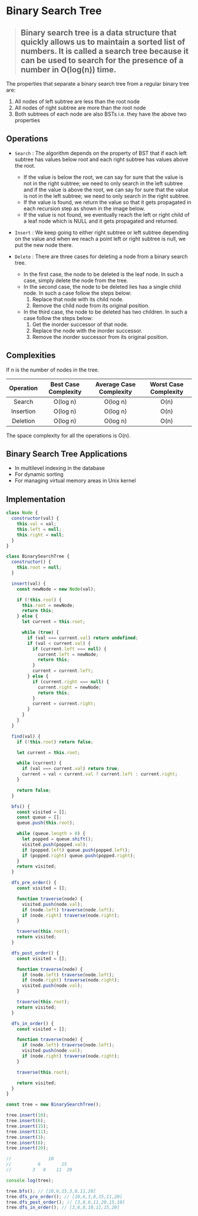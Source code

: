 # Binary Search Tree

> ## Binary search tree is a data structure that quickly allows us to maintain a sorted list of numbers. It is called a search tree because it can be used to search for the presence of a number in O(log(n)) time.

The properties that separate a binary search tree from a regular binary tree are:

1. All nodes of left subtree are less than the root node
2. All nodes of right subtree are more than the root node
3. Both subtrees of each node are also BSTs i.e. they have the above two properties

## Operations

- `Search` : The algorithm depends on the property of BST that if each left subtree has values below root and each right subtree has values above the root.

  - If the value is below the root, we can say for sure that the value is not in the right subtree; we need to only search in the left subtree and if the value is above the root, we can say for sure that the value is not in the left subtree; we need to only search in the right subtree.
  - If the value is found, we return the value so that it gets propagated in each recursion step as shown in the image below.
  - If the value is not found, we eventually reach the left or right child of a leaf node which is NULL and it gets propagated and returned.

- `Insert` : We keep going to either right subtree or left subtree depending on the value and when we reach a point left or right subtree is null, we put the new node there.

- `Delete` : There are three cases for deleting a node from a binary search tree.
  - In the first case, the node to be deleted is the leaf node. In such a case, simply delete the node from the tree.
  - In the second case, the node to be deleted lies has a single child node. In such a case follow the steps below:
    1. Replace that node with its child node.
    2. Remove the child node from its original position.
  - In the third case, the node to be deleted has two children. In such a case follow the steps below:
    1. Get the inorder successor of that node.
    2. Replace the node with the inorder successor.
    3. Remove the inorder successor from its original position.

## Complexities

If n is the number of nodes in the tree.

| Operation | Best Case Complexity | Average Case Complexity | Worst Case Complexity |
| :-------: | :------------------: | :---------------------: | :-------------------: |
|  Search   |       O(log n)       |        O(log n)         |         O(n)          |
| Insertion |       O(log n)       |        O(log n)         |         O(n)          |
| Deletion  |       O(log n)       |        O(log n)         |         O(n)          |

The space complexity for all the operations is O(n).

## Binary Search Tree Applications

- In multilevel indexing in the database
- For dynamic sorting
- For managing virtual memory areas in Unix kernel

## Implementation

```js
class Node {
  constructor(val) {
    this.val = val;
    this.left = null;
    this.right = null;
  }
}

class BinarySearchTree {
  constructor() {
    this.root = null;
  }

  insert(val) {
    const newNode = new Node(val);

    if (!this.root) {
      this.root = newNode;
      return this;
    } else {
      let current = this.root;

      while (true) {
        if (val === current.val) return undefined;
        if (val < current.val) {
          if (current.left === null) {
            current.left = newNode;
            return this;
          }
          current = current.left;
        } else {
          if (current.right === null) {
            current.right = newNode;
            return this;
          }
          current = current.right;
        }
      }
    }
  }

  find(val) {
    if (!this.root) return false;

    let current = this.root;

    while (current) {
      if (val === current.val) return true;
      current = val < current.val ? current.left : current.right;
    }

    return false;
  }

  bfs() {
    const visited = [];
    const queue = [];
    queue.push(this.root);

    while (queue.length > 0) {
      let popped = queue.shift();
      visited.push(popped.val);
      if (popped.left) queue.push(popped.left);
      if (popped.right) queue.push(popped.right);
    }
    return visited;
  }

  dfs_pre_order() {
    const visited = [];

    function traverse(node) {
      visited.push(node.val);
      if (node.left) traverse(node.left);
      if (node.right) traverse(node.right);
    }

    traverse(this.root);
    return visited;
  }

  dfs_post_order() {
    const visited = [];

    function traverse(node) {
      if (node.left) traverse(node.left);
      if (node.right) traverse(node.right);
      visited.push(node.val);
    }

    traverse(this.root);
    return visited;
  }

  dfs_in_order() {
    const visited = [];

    function traverse(node) {
      if (node.left) traverse(node.left);
      visited.push(node.val);
      if (node.right) traverse(node.right);
    }

    traverse(this.root);

    return visited;
  }
}

const tree = new BinarySearchTree();

tree.insert(10);
tree.insert(6);
tree.insert(15);
tree.insert(11);
tree.insert(3);
tree.insert(8);
tree.insert(20);

//              10
//          6        15
//        3   8    11  20

console.log(tree);

tree.bfs(); // [10,6,15,3,8,11,20]
tree.dfs_pre_order(); // [10,6,3,8,15,11,20]
tree.dfs_post_order(); // [3,8,6,11,20,15,10]
tree.dfs_in_order(); // [3,6,8,10,11,15,20]
```
